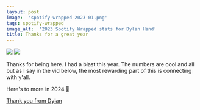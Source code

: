 ```yaml
---
layout: post
image:  'spotify-wrapped-2023-01.png'
tags: spotify-wrapped
image_alt:  '2023 Spotify Wrapped stats for Dylan Hand'
title: Thanks for a great year
---
```


![]({{site.baseurl}}spotify-wrapped-2023-02.png)
![]({{site.baseurl}}spotify-wrapped-2023-03.png)

Thanks for being here. I had a blast this year. The numbers are cool and all but as I say in the vid below, the most rewarding part of this is connecting with y'all.

Here's to more in 2024 🚀

[Thank you from Dylan](https://youtube.com/shorts/w81FKezg8gU)

